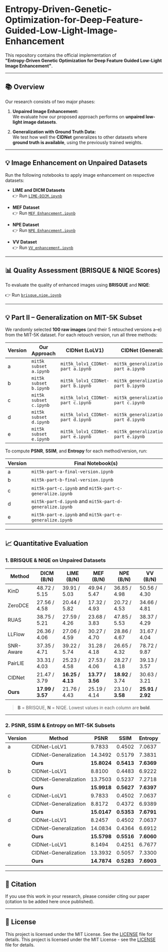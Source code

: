 # Entropy-Driven-Genetic-Optimization-for-Deep-Feature-Guided-Low-Light-Image-Enhancement

This repository contains the official implementation of  
**"Entropy-Driven Genetic Optimization for Deep Feature Guided Low-Light Image Enhancement"**.

---

## 📚 Overview

Our research consists of two major phases:

1. **Unpaired Image Enhancement:**  
   We evaluate how our proposed approach performs on **unpaired low-light image datasets**.

2. **Generalization with Ground Truth Data:**  
   We test how well the **CIDNet** generalizes to other datasets where **ground truth is available**, using the previously trained weights.

---

## 💡 Image Enhancement on Unpaired Datasets

Run the following notebooks to apply image enhancement on respective datasets:

- **LIME and DICM Datasets**  
  👉 Run [`LIME-DICM.ipynb`](LIME-DICM.ipynb)

- **MEF Dataset**  
  👉 Run [`MEF Enhancement.ipynb`](MEF%20Enhancement.ipynb)

- **NPE Dataset**  
  👉 Run [`NPE Enhancement.ipynb`](NPE%20Enhancement.ipynb)

- **VV Dataset**  
  👉 Run [`VV_enhancement.ipynb`](VV_enhancement.ipynb)

---

## 📊 Quality Assessment (BRISQUE & NIQE Scores)

To evaluate the quality of enhanced images using **BRISQUE** and **NIQE**:

👉 Run [`brisque,niqe.ipynb`](brisque,niqe.ipynb)

---
## 💡 Part II – Generalization on MIT-5K Subset

We randomly selected **100 raw images** (and their 5 retouched versions a–e) from the MIT-5K dataset. For each retouch version, run all three methods:

| Version | Our Approach                                  | CIDNet (LoLV1)                                        | CIDNet (Generalization)                                 |
|---------|-----------------------------------------------|-------------------------------------------------------|---------------------------------------------------------|
| a       | `mit5k subset a.ipynb`                        | `mit5k_lolv1_CIDNet-part a.ipynb`                     | `mit5k_generalization_CIDNet-part a.ipynb`              |
| b       | `mit5k subset b.ipynb`                        | `mit5k_lolv1_CIDNet-part b.ipynb`                     | `mit5k_generalization_CIDNet-part b.ipynb`              |
| c       | `mit5k subset c.ipynb`                        | `mit5k_lolv1_CIDNet-part c.ipynb`                     | `mit5k_generalization_CIDNet-part c.ipynb`              |
| d       | `mit5k subset d.ipynb`                        | `mit5k_lolv1_CIDNet-part d.ipynb`                     | `mit5k_generalization_CIDNet-part d.ipynb`              |
| e       | `mit5k subset e.ipynb`                        | `mit5k_lolv1_CIDNet-part e.ipynb`                     | `mit5k_generalization_CIDNet-part e.ipynb`              |

To compute **PSNR**, **SSIM**, and **Entropy** for each method/version, run:

| Version | Final Notebook(s)                                                          |
|---------|----------------------------------------------------------------------------|
| a       | `mit5k-part-a-final-version.ipynb`                                         |
| b       | `mit5k-part-b-final-version.ipynb`                                         |
| c       | `mit5k-part-c.ipynb` and `mit5k-part-c-generalize.ipynb`                   |
| d       | `mit5k-part-d.ipynb` and `mit5k-part-d-generalize.ipynb`                   |
| e       | `mit5k-part-e.ipynb` and `mit5k-part-e-generalize.ipynb`                   |

---

## 📈 Quantitative Evaluation

### 1. BRISQUE & NIQE on Unpaired Datasets

| Method         | DICM (B/N)    | LIME (B/N)    | MEF (B/N)     | NPE (B/N)     | VV (B/N)      |
| -------------- | ------------- | ------------- | ------------- | ------------- | ------------- |
| KinD       | 48.72 / 5.15  | 39.91 / 5.03  | 49.94 / 5.47  | 36.85 / 4.98  | 50.56 / 4.30  |
| ZeroDCE     | 27.56 / 4.58  | 20.44 / 5.82  | 17.32 / 4.93  | 20.72 / 4.53  | 34.66 / 4.81  |
| RUAS      | 38.75 / 5.21  | 27.59 / 4.26  | 23.68 / 3.83  | 47.85 / 5.53  | 38.37 / 4.29  |
| LLFlow    | 26.36 / 4.06  | 27.06 / 4.59  | 30.27 / 4.70  | 28.86 / 4.67  | 31.67 / 4.04  |
| SNR-Aware  | 37.35 / 4.71  | 39.22 / 5.74  | 31.28 / 4.18  | 26.65 / 4.32  | 78.72 / 9.87  |
| PairLIE     | 33.31 / 4.03  | 25.23 / 4.58  | 27.53 / 4.06  | 28.27 / 4.18  | 39.13 / 3.57  |
| CIDNet     | 21.47 / 3.79  | **16.25 / 4.13**  | **13.77 / 3.56**  | **18.92** / 3.74  | 30.63 / 3.21  |
| **Ours**       | **17.99 / 3.57** | 21.76 / 4.43 | 25.19 / 4.14 | 23.10 / **3.58** | **25.91 / 2.92** |

> **B** = BRISQUE, **N** = NIQE. Lowest values in each column are **bold**.

---

### 2. PSNR, SSIM & Entropy on MIT-5K Subsets

| Version | Method                | PSNR    | SSIM    | Entropy |
| ------- | --------------------- | ------- | ------- | ------- |
| a       | CIDNet-LoLV1          | 9.7833  | 0.4502  | 7.0637  |
|         | CIDNet-Generalization | 14.3492 | 0.5179  | 7.3831  |
|         | **Ours**              | **15.8024** | **0.5413** | **7.6369** |
| b       | CIDNet-LoLV1          | 8.8100  | 0.4483  | 6.9222  |
|         | CIDNet-Generalization | 13.7503 | 0.5237  | 7.2718  |
|         | **Ours**              | **15.9918** | **0.5627** | **7.6397** |
| c       | CIDNet-LoLV1          | 9.7833  | 0.4502  | 7.0637  |
|         | CIDNet-Generalization | 8.8172  | 0.4372  | 6.9389  |
|         | **Ours**              | **15.0147** | **0.5353** | **7.6791** |
| d       | CIDNet-LoLV1          | 8.2457  | 0.4502  | 7.0637  |
|         | CIDNet-Generalization | 14.0834 | 0.4364  | 6.6912  |
|         | **Ours**              | **15.5798** | **0.5516** | **7.6060** |
| e       | CIDNet-LoLV1          | 8.1494  | 0.4251  | 6.7677  |
|         | CIDNet-Generalization | 13.3932 | 0.5057  | 7.3300  |
|         | **Ours**              | **14.7874** | **0.5283** | **7.6903** |

-----
## 🧪 Citation

If you use this work in your research, please consider citing our paper (citation to be added here once published).

---

## 📎 License

This project is licensed under the MIT License. See the [LICENSE](LICENSE) file for details.
This project is licensed under the MIT License - see the [LICENSE](LICENSE) file for details.
